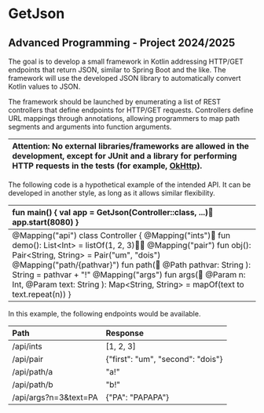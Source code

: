 # GetJson

## Advanced Programming \- Project 2024/2025

The goal is to develop a small framework in Kotlin addressing HTTP/GET endpoints that return JSON, similar to Spring Boot and the like. The framework will use the developed JSON library to automatically convert Kotlin values to JSON.

The framework should be launched by enumerating a list of REST controllers that define endpoints for HTTP/GET requests. Controllers define URL mappings through annotations, allowing programmers to map path segments and arguments into function arguments.

| Attention: No external libraries/frameworks are allowed in the development, except for JUnit and a library for performing HTTP requests in the tests (for example, [OkHttp](https://square.github.io/okhttp/)). |
| :---- |

The following code is a hypothetical example of the intended API. It can be developed in another style, as long as it allows similar flexibility.

| fun main() { 	val app \= GetJson(Controller::class, ...)	app.start(8080) } |
| :---- |
| @Mapping("api") class Controller { 	@Mapping("ints")	fun demo(): List\<Int\> \= listOf(1, 2, 3\)	@Mapping("pair") 	fun obj(): Pair\<String, String\> \= Pair("um", "dois")       @Mapping("path/{pathvar}") 	fun path(		@Path pathvar: String 	): String \= pathvar \+ "\!" 	@Mapping("args") 	fun args(		@Param n: Int, 		@Param text: String 	): Map\<String, String\> \= mapOf(text to text.repeat(n)) } |

In this example, the following endpoints would be available.

| Path | Response |
| :---- | :---- |
| /api/ints | \[1, 2, 3\] |
| /api/pair | {"first": "um", "second": "dois"} |
| /api/path/a | "a\!" |
| /api/path/b | "b\!" |
| /api/args?n=3\&text=PA | {"PA": "PAPAPA"} |

# 